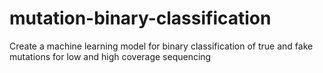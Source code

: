# mutation-binary-classification
Create a machine learning model for binary classification of true and fake mutations for low and high coverage sequencing
